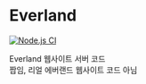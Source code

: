 # Everland

[![Node.js CI](https://github.com/miho73/everland/actions/workflows/node.js.yml/badge.svg)](https://github.com/miho73/everland/actions/workflows/node.js.yml)

Everland 웹사이트 서버 코드   
짭임, 리얼 에버랜드 웹사이트 코드 아님
